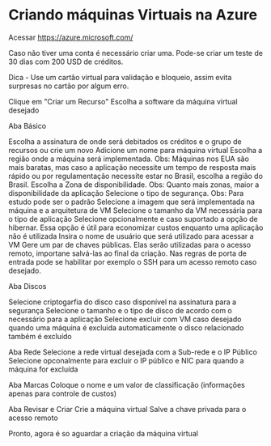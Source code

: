 # Criando máquinas Virtuais na Azure

Acessar https://azure.microsoft.com/

Caso não tiver uma conta é necessário criar uma. Pode-se criar um teste de 30 dias com 200 USD de créditos.


Dica - Use um cartão virtual para validação e bloqueio, assim evita surpresas no cartão por algum erro.

Clique em "Criar um Recurso"
Escolha a software da máquina virtual desejado

Aba Básico

Escolha a assinatura de onde será debitados os créditos e o grupo de recursos ou crie um novo 
Adicione um nome para máquina virtual 
Escolha a região onde a máquina será implementada. Obs: Máquinas nos EUA são mais baratas, mas caso a aplicação necessite um tempo de resposta mais rápido ou por regulamentação necessite estar no Brasil, escolha a região do Brasil.
Escolha a Zona de disponibilidade. Obs: Quanto mais zonas, maior a disponibilidade da aplicação
Selecione o tipo de segurança. Obs: Para estudo pode ser o padrão
Selecione a imagem que será implementada na máquina e a arquitetura de VM
Selecione o tamanho da VM necessária para o tipo de aplicação
Selecione opcionalmente e caso suportado a opção de hibernar. Essa opção é útil para economizar custos enquanto uma aplicação não é utilizada
Insira o nome de usuário que será utilizado para acessar a VM
Gere um par de chaves públicas. Elas serão utilizadas para o acesso remoto, importane salvá-las ao final da criação.
Nas regras de porta de entrada pode se habilitar por exemplo o SSH para um acesso remoto caso desejado.

Aba Discos

Selecione criptogarfia do disco caso disponível na assinatura para a segurança
Selecione o tamanho e o tipo de disco de acordo com o necessário para a aplicação
Selecione excluir com VM caso desejado quando uma máquina é excluida automaticamente o disco relacionado também é excluído

Aba Rede
Selecione a rede virtual desejada com a Sub-rede e o IP Público
Selecione opconalmente para excluir o IP público e NIC para quando a máquina for excluída

Aba Marcas
Coloque o nome e um valor de classificação (informações apenas para controle de custos)

Aba Revisar e Criar
Crie a máquina virtual
Salve a chave privada para o acesso remoto

Pronto, agora é so aguardar a criação da máquina virtual


